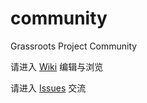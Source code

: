 # community

Grassroots Project Community

请进入 [Wiki](https://github.com/grassroots-project/community/wiki) 编辑与浏览

请进入 [Issues](https://github.com/grassroots-project/community/issues) 交流
